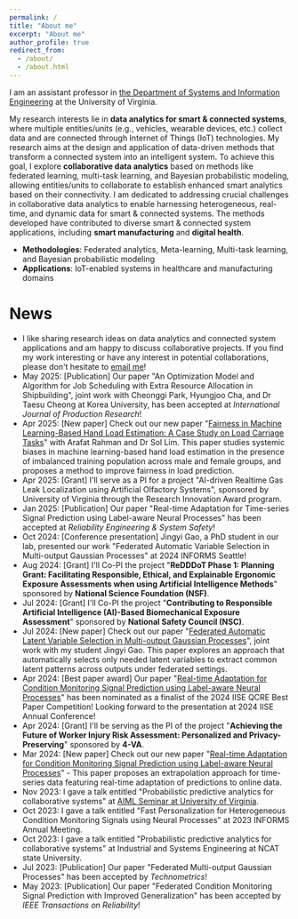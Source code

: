 ```yaml
---
permalink: /
title: "About me"
excerpt: "About me"
author_profile: true
redirect_from: 
  - /about/
  - /about.html
---
```


I am an assistant professor in [the Department of Systems and Information Engineering](https://engineering.virginia.edu/departments/systems-and-information-engineering) at the University of Virginia.  

My research interests lie in **data analytics for smart & connected systems**, where multiple entities/units (e.g., vehicles, wearable devices, etc.) collect data and are connected through Internet of Things (IoT) technologies. My research aims at the design and application of data-driven methods that transform a connected system into an intelligent system. To achieve this goal, I explore **collaborative data analytics** based on methods like federated learning, multi-task learning, and Bayesian probabilistic modeling, allowing entities/units to collaborate to establish enhanced smart analytics based on their connectivity. I am dedicated to addressing crucial challenges in collaborative data analytics to enable harnessing heterogeneous, real-time, and dynamic data for smart & connected systems. The methods developed have contributed to diverse smart & connected system applications, including **smart manufacturing** and **digital health**.

- **Methodologies**: Federated analytics, Meta-learning, Multi-task learning, and Bayesian probabilistic modeling
- **Applications**: IoT-enabled systems in healthcare and manufacturing domains


News
======
* I like sharing research ideas on data analytics and connected system applications and am happy to discuss collaborative projects. If you find my work interesting or have any interest in potential collaborations, please don't hesitate to [email me](mailto:schung@virginia.edu)!
* May 2025: [Publication] Our paper "An Optimization Model and Algorithm for Job Scheduling with Extra Resource Allocation in Shipbuilding", joint work with Cheonggi Park, Hyungjoo Cha, and Dr Taesu Cheong at Korea University, has been accepted at _International Journal of Production Research_!
* Apr 2025: [New paper] Check out our new paper "[Fairness in Machine Learning-Based Hand Load Estimation: A Case Study on Load Carriage Tasks](https://arxiv.org/pdf/2504.05610)" with Arafat Rahman and Dr Sol Lim. This paper studies systemic biases in machine learning-based hand load estimation in the presence of imbalanced training population across male and female groups, and proposes a method to improve fairness in load prediction.
* Apr 2025: [Grant] I'll serve as a PI for a project "AI-driven Realtime Gas Leak Localization using Artificial Olfactory Systems", sponsored by University of Virginia through the Research Innovation Award program. 
* Jan 2025: [Publication] Our paper "Real-time Adaptation for Time-series Signal Prediction using Label-aware Neural Processes" has been accepted at _Reliability Engineering & System Safety_! 
* Oct 2024: [Conference presentation] Jingyi Gao, a PhD student in our lab, presented our work "Federated Automatic Variable Selection in Multi-output Gaussian Processes" at 2024 INFORMS Seattle!
* Aug 2024: [Grant] I'll Co-PI the project "**ReDDDoT Phase 1: Planning Grant: Facilitating Responsible, Ethical, and Explainable Ergonomic Exposure Assessments when using Artificial Intelligence Methods**" sponsored by **National Science Foundation (NSF)**.
* Jul 2024: [Grant] I'll Co-PI the project "**Contributing to Responsible Artificial Intelligence (AI)-Based 
Biomechanical Exposure Assessment**" sponsored by **National Safety Council (NSC)**.
* Jul 2024: [New paper] Check out our paper "[Federated Automatic Latent Variable Selection in Multi-output Gaussian Processes](https://arxiv.org/abs/2407.16935)", joint work with my student Jingyi Gao. This paper explores an approach that automatically selects only needed latent variables to extract common latent patterns across outputs under federated settings. 
* Apr 2024: [Best paper award] Our paper "[Real-time Adaptation for Condition Monitoring Signal Prediction using Label-aware Neural Processes](https://arxiv.org/abs/2403.16377)" has been nominated as a finalist of the 2024 IISE QCRE Best Paper Competition! Looking forward to the presentation at 2024 IISE Annual Conference!
* Apr 2024: [Grant] I'll be serving as the PI of the project "**Achieving the Future of Worker Injury Risk Assessment: Personalized and Privacy-
Preserving**" sponsored by **4-VA**.
* Mar 2024: [New paper] Check out our new paper "[Real-time Adaptation for Condition Monitoring Signal Prediction using Label-aware Neural Processes](https://arxiv.org/abs/2403.16377)" - This paper proposes an extrapolation approach for time-series data featuring real-time adaptation of predictions to online data.    
* Nov 2023: I gave a talk entitled "Probabilistic predictive analytics for collaborative systems" at [AIML Seminar at University of Virginia](https://uvaml.github.io/pasttalks/2023-11-01/).
* Oct 2023: I gave a talk entitled "Fast Personalization for Heterogeneous Condition Monitoring Signals using Neural Processes" at 2023 INFORMS Annual Meeting.
* Oct 2023: I gave a talk entitled "Probabilistic predictive analytics for collaborative systems" at Industrial and Systems Engineering at NCAT state University.
* Jul 2023: [Publication] Our paper "Federated Multi-output Gaussian Processes" has been accepted by _Technometrics_!
* May 2023: [Publication] Our paper "Federated Condition Monitoring Signal Prediction with Improved Generalization" has been accepted by _IEEE Transactions on Reliability_!

